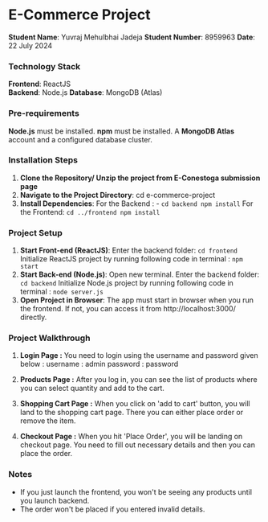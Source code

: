 # E-Commerce Project

**Student Name**: Yuvraj Mehulbhai Jadeja 
**Student Number**: 8959963
**Date**: 22 July 2024

### Technology Stack

**Frontend**: ReactJS  
**Backend**: Node.js 
**Database**: MongoDB (Atlas)

### Pre-requirements

**Node.js** must be installed.
**npm** must be installed.
A **MongoDB Atlas** account and a configured database cluster.

### Installation Steps
1. **Clone the Repository/ Unzip the project from E-Conestoga submission page** 
2. **Navigate to the Project Directory**: cd e-commerce-project
3. **Install Dependencies**:
For the Backend : - `cd backend
npm install`
For the Frontend:  `cd ../frontend
npm install`


### Project Setup

1. **Start Front-end (ReactJS)**:
Enter the backend folder: `cd frontend`
Initialize ReactJS project by running following code in terminal :
`npm start`
2. **Start Back-end (Node.js)**: Open new terminal.
   Enter the backend folder: `cd backend`
   Initialize Node.js project by running following code in terminal :
   `node server.js`
3. **Open Project in Browser**: The app must start in browser when you run the frontend. If not, you can access it from http://localhost:3000/ directly.

### Project Walkthrough
1. **Login Page :**
You need to login using the username and password given below :
username : admin
password : password

2. **Products Page :**
After you log in, you can see the list of products where you can select quantity and add to the cart.

3. **Shopping Cart Page :**
When you click on 'add to cart' button, you will land to the shopping cart page.
There you can either place order or remove the item.

4. **Checkout Page :**
When you hit 'Place Order', you will be landing on checkout page.
You need to fill out necessary details and then you can place the order.



### Notes
- If you just launch the frontend, you won't be seeing any products until you launch backend.
- The order won't be placed if you entered invalid details.
